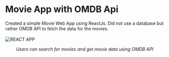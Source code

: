 # Movie App with OMDB Api

Created a simple Movie Web App using ReactJs. Did not use a database but rather OMDB API to fetch the data for the movies.
<br><br>
![REACT APP](https://github.com/BenjaminKoshyBiju/react-App/assets/97573363/88f50bf9-5e1e-48da-a376-ccc890e83ec1)
<p align="center"> <i>Users can search for movies and get movie data using OMDB API  </i> </p>




